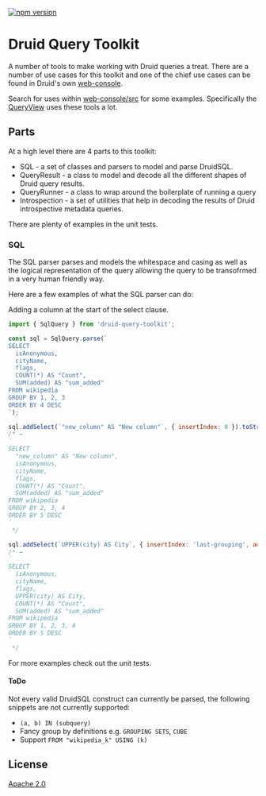 [![npm version](https://badge.fury.io/js/druid-query-toolkit.svg)](//npmjs.com/package/druid-query-toolkit)

# Druid Query Toolkit

A number of tools to make working with Druid queries a treat.
There are a number of use cases for this toolkit and one of the chief use cases can be found in Druid's own [web-console](https://druid.apache.org/docs/latest/operations/druid-console.html).

Search for uses within [web-console/src](https://github.com/apache/druid/tree/master/web-console/src) for some examples.
Specifically the [QueryView](https://github.com/apache/druid/tree/master/web-console/src/views/query-view) uses these tools a lot.

## Parts

At a high level there are 4 parts to this toolkit:

- SQL - a set of classes and parsers to model and parse DruidSQL.
- QueryResult - a class to model and decode all the different shapes of Druid query results.
- QueryRunner - a class to wrap around the boilerplate of running a query
- Introspection - a set of utilities that help in decoding the results of Druid introspective metadata queries.

There are plenty of examples in the unit tests.

### SQL

The SQL parser parses and models the whitespace and casing as well as the logical representation of the query allowing the query to be transofrmed in a very human friendly way.

Here are a few examples of what the SQL parser can do:

Adding a column at the start of the select clause.

```javascript
import { SqlQuery } from 'druid-query-toolkit';

const sql = SqlQuery.parse(`
SELECT
  isAnonymous,
  cityName,
  flags,
  COUNT(*) AS "Count",
  SUM(added) AS "sum_added"
FROM wikipedia
GROUP BY 1, 2, 3
ORDER BY 4 DESC
`);

sql.addSelect(`"new_column" AS "New column"`, { insertIndex: 0 }).toString()
/* →
`
SELECT
  "new_column" AS "New column",
  isAnonymous,
  cityName,
  flags,
  COUNT(*) AS "Count",
  SUM(added) AS "sum_added"
FROM wikipedia
GROUP BY 2, 3, 4
ORDER BY 5 DESC
`
 */

sql.addSelect(`UPPER(city) AS City`, { insertIndex: 'last-grouping', addToGroupBy: 'end' }).toString()
/* →
`
SELECT
  isAnonymous,
  cityName,
  flags,
  UPPER(city) AS City,
  COUNT(*) AS "Count",
  SUM(added) AS "sum_added"
FROM wikipedia
GROUP BY 1, 2, 3, 4
ORDER BY 5 DESC
`
 */
```

For more examples check out the unit tests.

#### ToDo

Not every valid DruidSQL construct can currently be parsed, the following snippets are not currently supported:

- `(a, b) IN (subquery)`
- Fancy group by definitions e.g. `GROUPING SETS`, `CUBE`
- Support `FROM "wikipedia_k" USING (k)`


## License 

[Apache 2.0](LICENSE)
